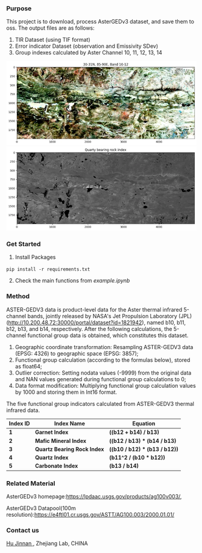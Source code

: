### **Purpose**

This project is to download, process AsterGEDv3 dataset, and save them to oss.
The output files are as follows:
1. TIR Dataset (using TIF format)
2. Error indicator Dataset (observation and Emissivity SDev)
3. Group indexes calculated by Aster Channel 10, 11, 12, 13, 14

<img src="assets/TIR Band 10-12.png" width="900px"/>
<img src="assets/Quarty bearing rock index.png" width="900px"/>


### **Get Started**

1. Install Packages  

`pip install -r requirements.txt`

2. Check the main functions from _example.ipynb_

### **Method**

ASTER-GEDV3 data is product-level data for the Aster thermal infrared 5-channel bands, jointly released by NASA's Jet Propulsion Laboratory (JPL) (http://10.200.48.72:30000/portal/dataset?id=1821942), named b10, b11, b12, b13, and b14, respectively. After the following calculations, the 5-channel functional group data is obtained, which constitutes this dataset.

1. Geographic coordinate transformation: Resampling ASTER-GEDV3 data (EPSG: 4326) to geographic space (EPSG: 3857);
2. Functional group calculation (according to the formulas below), stored as float64;
3. Outlier correction: Setting nodata values (-9999) from the original data and NAN values generated during functional group calculations to 0;
4. Data format modification: Multiplying functional group calculation values by 1000 and storing them in Int16 format.

The five functional group indicators calculated from ASTER-GEDV3 thermal infrared data.

| **Index ID** | **Index Name**                | **Equation**               |
| -------------------- | ------------------------------------- | ---------------------------------- |
| **1**        | **Garnet Index**              | **((b12 + b14) / b13)**          |
| **2**        | **Mafic Mineral Index**       | **((b12 / b13) \* (b14 / b13)**  |
| **3**        | **Quartz Bearing Rock Index** | **((b10 / b12) \* (b13 / b12))** |
| **4**        | **Quartz Index**              | **(b11^2 / (b10 \* b12))**       |
| **5**        | **Carbonate Index**           | **(b13 / b14)**                  |

### **Related Material**

AsterGEDv3 homepage:https://lpdaac.usgs.gov/products/ag100v003/, 

AsterGEDv3 Datapool(100m resolution):https://e4ftl01.cr.usgs.gov/ASTT/AG100.003/2000.01.01/

### **Contact us**
[Hu Jinnan ](jinnanhu@zhejianglab.com), Zhejiang Lab, CHINA




